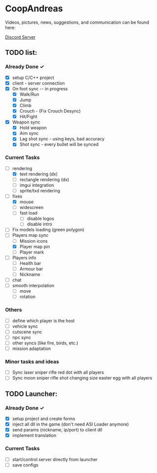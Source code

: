 # CoopAndreas

Videos, pictures, news, suggestions, and communication can be found here:

[Discord Server](https://discord.gg/TwQsR4qxVx)

## TODO list:
### Already Done ✓
- [X] setup C/C++ project
- [X] client - server connection
- [X] On foot sync -- in progress
  - [x] Walk/Run
  - [x] Jump
  - [x] Climb
  - [x] Crouch - (Fix Crouch Desync)
  - [x] Hit/Fight
- [X] Weapon sync
  - [X] Hold weapon
  - [X] Aim sync
  - [X] Lag shot sync - using keys, bad accuracy
  - [X] Shot sync - every bullet will be synced

### Current Tasks
- [ ] rendering
  - [X] text rendering (dx)
  - [ ] rectangle rendering (dx)
  - [ ] imgui integration
  - [ ] sprite/txd rendering
- [ ] fixes
  - [X] mouse
  - [ ] widescreen
  - [ ] fast load
    - [ ] disable logos
    - [ ] disable intro
- [ ] Fix models loading (green polygon)
- [ ] Players map sync
  - [ ] Mission icons
  - [X] Player map pin
  - [ ] Player mark
- [ ] Players info
  - [ ] Health bar
  - [ ] Armour bar
  - [ ] Nickname
- [ ] chat
- [ ] smooth interpolation
  - [ ] move
  - [ ] rotation
  
### Others
- [ ] define which player is the host
- [ ] vehicle sync
- [ ] cutscene sync
- [ ] npc sync
- [ ] other syncs (like fire, birds, etc.)
- [ ] mission adaptation

### Minor tasks and ideas
- [ ] Sync laser sniper rifle red dot with all players
- [ ] Sync moon sniper rifle shot changing size easter egg with all players

## TODO Launcher:
### Already Done ✓
- [X] setup project and create forms
- [X] inject all dll in the game (don't need ASI Loader anymore)
- [X] send params (nickname, ip/port) to client dll
- [X] implement translation
### Current Tasks
- [ ] start/control server directly from launcher
- [ ] save configs
